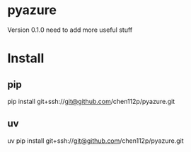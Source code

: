 # pyazure
Version 0.1.0
need to add more useful stuff


# Install
## pip
pip install git+ssh://git@github.com/chen112p/pyazure.git
## uv
uv pip install git+ssh://git@github.com/chen112p/pyazure.git
